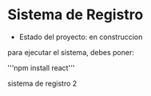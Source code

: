 <h1> Sistema de Registro</h1>

- Estado del proyecto: en construccion

para ejecutar el sistema, debes poner:

'''npm install react'''

sistema de registro 2
